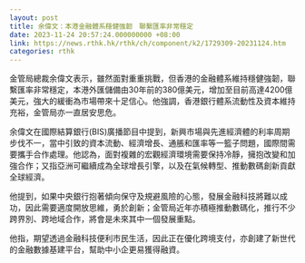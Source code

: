 ```yaml
---
layout: post
title: 余偉文：本港金融體系穩健強韌　聯繫匯率非常穩定
date: 2023-11-24 20:57:24.000000000 +08:00
link: https://news.rthk.hk/rthk/ch/component/k2/1729309-20231124.htm
categories: rthk
---
```


金管局總裁余偉文表示，雖然面對重重挑戰，但香港的金融體系維持穩健強韌，聯繫匯率非常穩定，本港外匯儲備由30年前的380億美元，增加至目前高達4200億美元，強大的緩衝為市場帶來十足信心。他強調，香港銀行體系流動性及資本維持充裕，金管局亦一直居安思危。

余偉文在國際結算銀行(BIS)廣播節目中提到，新興市場與先進經濟體的利率周期步伐不一，當中引致的資本流動、經濟增長、通脹和匯率等一籃子問題，國際間需要攜手合作處理。他認為，面對複雜的宏觀經濟環境需要保持冷靜，擁抱改變和加強合作；又指亞洲可繼續成為全球增長引擎，以及在氣候轉型、推動數碼創新貢獻全球經濟。

他提到，如果中央銀行抱著傾向保守及規避風險的心態，發展金融科技將難以成功，因此需要適度開放思維，勇於創新；金管局近年亦積極推動數碼化，推行不少跨界別、跨地域合作，將會是未來其中一個發展重點。

他指，期望透過金融科技便利市民生活，因此正在優化跨境支付，亦創建了新世代的金融數據基建平台，幫助中小企更易獲得融資。
